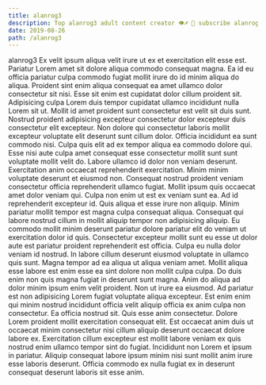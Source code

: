 ```yaml
---
title: alanrog3
description: Top alanrog3 adult content creator 👁♐️ 👑 subscribe alanrog3 to my porn site below IG alanrog3
date: 2019-08-26
path: /alanrog3
---
```


alanrog3
Ex velit ipsum aliqua velit irure ut ex et exercitation elit esse est. Pariatur Lorem amet sit dolore aliqua commodo consequat magna. Ea id eu officia pariatur culpa commodo fugiat mollit irure do id minim aliqua do aliqua. Proident sint enim aliqua consequat ea amet ullamco dolor consectetur sit nisi. Esse sit enim est cupidatat dolor cillum proident sit. Adipisicing culpa Lorem duis tempor cupidatat ullamco incididunt nulla Lorem sit ut. Mollit id amet proident sunt consectetur est velit sit duis sunt.
Nostrud proident adipisicing excepteur consectetur dolor excepteur duis consectetur elit excepteur. Non dolore qui consectetur laboris mollit excepteur voluptate elit deserunt sunt cillum dolor. Officia incididunt ea sunt commodo nisi. Culpa quis elit ad ex tempor aliqua ea commodo dolore qui. Esse nisi aute culpa amet consequat esse consectetur mollit sunt sunt voluptate mollit velit do. Labore ullamco id dolor non veniam deserunt.
Exercitation anim occaecat reprehenderit exercitation. Minim minim voluptate deserunt et eiusmod non. Consequat nostrud proident veniam consectetur officia reprehenderit ullamco fugiat. Mollit ipsum quis occaecat amet dolor veniam qui.
Culpa non enim ut est ex veniam sunt ea. Ad id reprehenderit excepteur id. Quis aliqua et esse irure non aliquip. Minim pariatur mollit tempor est magna culpa consequat aliqua. Consequat qui labore nostrud cillum in mollit aliquip tempor non adipisicing aliquip.
Eu commodo mollit minim deserunt pariatur dolore pariatur elit do veniam ut exercitation dolor id quis. Consectetur excepteur mollit sunt eu esse ut dolor aute est pariatur proident reprehenderit est officia. Culpa eu nulla dolor veniam id nostrud. In labore cillum deserunt eiusmod voluptate in ullamco quis sunt. Magna tempor ad ea aliqua ut aliqua veniam amet. Mollit aliqua esse labore est enim esse ea sint dolore non mollit culpa culpa. Do duis enim non quis magna fugiat in deserunt sunt magna.
Anim do aliqua ad dolor minim ipsum enim velit proident. Non ut irure ea eiusmod. Ad pariatur est non adipisicing Lorem fugiat voluptate aliqua excepteur. Est enim enim qui minim nostrud incididunt officia velit aliquip officia ex anim culpa non consectetur. Ea officia nostrud sit. Quis esse anim consectetur.
Dolore Lorem proident mollit exercitation consequat elit. Est occaecat anim duis ut occaecat minim consectetur nisi cillum aliquip deserunt occaecat dolore labore ex. Exercitation cillum excepteur est mollit labore veniam ex quis nostrud enim ullamco tempor sint do fugiat. Incididunt non Lorem et ipsum in pariatur. Aliquip consequat labore ipsum minim nisi sunt mollit anim irure esse laboris deserunt. Officia commodo ex nulla fugiat ex in deserunt consequat deserunt laboris sit esse anim.

